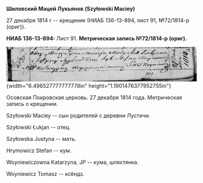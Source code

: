 **Шиловский Мацей Лукьянов (Szyłowski Maciey)**

27 декабря 1814 г -- крещение (НИАБ 136-13-894, лист 91, №72/1814-р
(ориг)).

**НИАБ 136-13-894:** Лист 91. **Метрическая запись №72/1814-р (ориг).**

![](./media/00d5d099d72d6065c2472b6b955a8558d5a83ece.png){width="6.496527777777778in"
height="1.1901476377952755in"}

Осовская Покровская церковь. 27 декабря 1814 года. Метрическая запись о
крещении.

Szyłowski Maciey -- сын родителей с деревни Лустичи.

Szyłowski Łukjan -- отец.

Szyłowska Justyna -- мать.

Hrymowicz Stefan -- кум.

Woyniewiczowna Katarzyna, JP -- кума, шляхтянка.

Woyniewicz Tomasz -- ксёндз.
